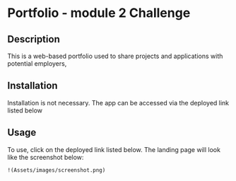 # Portfolio - module 2 Challenge

## Description
This is a web-based portfolio used to share projects and applications with potential employers,

## Installation
Installation is not necessary. The app can be accessed via the deployed link listed below

## Usage
To use, click on the deployed link listed below. The landing page will look like the screenshot below:

    !(Assets/images/screenshot.png)


